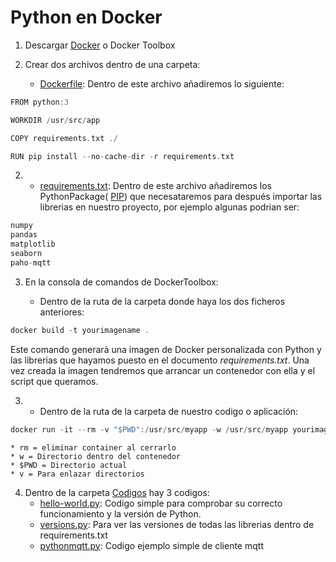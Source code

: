 # Python en Docker
1. Descargar [Docker](https://docs.docker.com/docker-for-windows/install/) o Docker Toolbox

2. Crear dos archivos dentro de una carpeta:

   * [Dockerfile](Dockerfile): Dentro de este archivo añadiremos lo siguiente:

```cpp
FROM python:3

WORKDIR /usr/src/app

COPY requirements.txt ./

RUN pip install --no-cache-dir -r requirements.txt
```

2.	* [requirements.txt](requirements.txt):
Dentro de este archivo añadiremos los PythonPackage( [PIP](https://pypi.org/project/pip/)) que necesataremos para después importar las librerias en nuestro proyecto, por ejemplo algunas podrian ser:

```cpp
numpy
pandas
matplotlib
seaborn
paho-mqtt
```

3. En la consola de comandos de DockerToolbox:

	* Dentro de la ruta de la carpeta donde haya los dos ficheros anteriores:

```cpp
docker build -t yourimagename .
```
Este comando generarà una imagen de Docker personalizada con Python y las librerias que hayamos puesto en el documento _requirements.txt_. 
Una vez creada la imagen tendremos que arrancar un contenedor con ella y el script que queramos.

3. 	* Dentro de la ruta de la carpeta de nuestro codigo o aplicación:

```cpp
docker run -it --rm -v "$PWD":/usr/src/myapp -w /usr/src/myapp yourimagename python yourscript.py 
```
	* rm = eliminar container al cerrarlo
	* w = Directorio dentro del contenedor
	* $PWD = Directorio actual
	* v = Para enlazar directorios


4. Dentro de la carpeta [Codigos](Codigos) hay 3 codigos:
	* [hello-world.py](Codigos/hello-world.py): Codigo simple para comprobar su correcto funcionamiento y la versión de Python.
	* [versions.py](Codigos/versions.py): Para ver las versiones de todas las librerias dentro de requirements.txt
	* [pythonmqtt.py](Codigos/pythonmqtt.py): Codigo ejemplo simple de cliente mqtt
